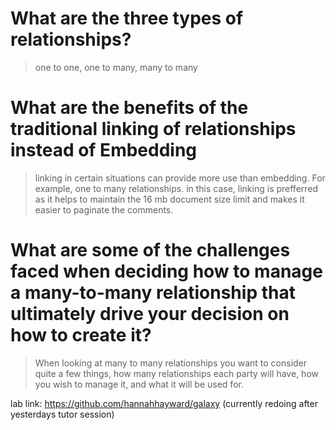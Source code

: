 # What are the three types of relationships?
> one to one, one to many, many to many
# What are the benefits of the traditional linking of relationships instead of Embedding
> linking in certain situations can provide more use than embedding. For example, one to many relationships. in this case, linking is prefferred as it helps to maintain the 16 mb document size limit and makes it easier to paginate the comments.  
# What are some of the challenges faced when deciding how to manage a many-to-many relationship that ultimately drive your decision on how to create it?
> When looking at many to many relationships you want to consider quite a few things, how many relationships each party will have, how you wish to manage it, and what it will be used for. 

 lab link: https://github.com/hannahhayward/galaxy
(currently redoing after yesterdays tutor session)
